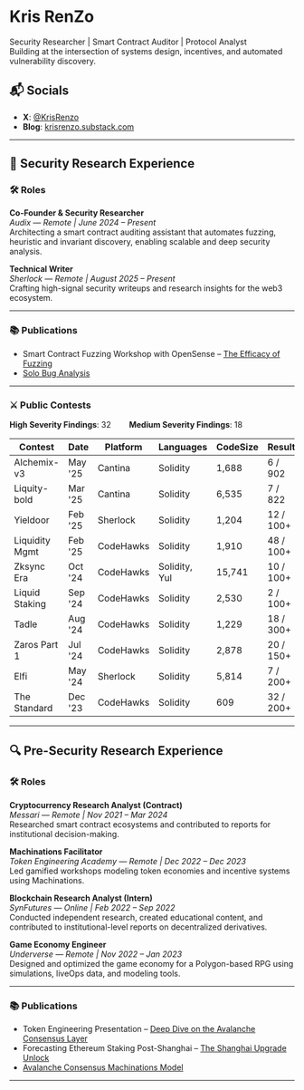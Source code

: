 # Kris RenZo

Security Researcher | Smart Contract Auditor | Protocol Analyst  
Building at the intersection of systems design, incentives, and automated vulnerability discovery.

## 📬 Socials
- **X**: [@KrisRenzo](https://x.com/KrisRenzo)  
- **Blog**: [krisrenzo.substack.com](https://krisrenzo.substack.com/)

---

## 🧠 Security Research Experience

### 🛠️ Roles

**Co-Founder & Security Researcher**  
*Audix — Remote | June 2024 – Present*  
Architecting a smart contract auditing assistant that automates fuzzing, heuristic and invariant discovery, enabling scalable and deep security analysis.

**Technical Writer**  
*Sherlock — Remote | August 2025 – Present*  
Crafting high-signal security writeups and research insights for the web3 ecosystem.

---

### 📚 Publications

- Smart Contract Fuzzing Workshop with OpenSense – [The Efficacy of Fuzzing](https://www.youtube.com/watch?v=BBw_odMWFOI&t=5337s)  
- [Solo Bug Analysis](https://x.com/KrisRenzo/status/1935275989417816273)

---

### ⚔️ Public Contests

**High Severity Findings**: 32  
**Medium Severity Findings**: 18  

| Contest            | Date     | Platform   | Languages         | CodeSize | Result    |
|--------------------|----------|------------|--------------------|----------|-----------|
| Alchemix-v3        | May '25  | Cantina    | Solidity           | 1,688    | 6 / 902   |
| Liquity-bold       | Mar '25  | Cantina    | Solidity           | 6,535    | 7 / 822   |
| Yieldoor           | Feb '25  | Sherlock   | Solidity           | 1,204    | 12 / 100+ |
| Liquidity Mgmt     | Feb '25  | CodeHawks  | Solidity           | 1,910    | 48 / 100+ |
| Zksync Era         | Oct '24  | CodeHawks  | Solidity, Yul      | 15,741   | 10 / 100+ |
| Liquid Staking     | Sep '24  | CodeHawks  | Solidity           | 2,530    | 2 / 100+  |
| Tadle              | Aug '24  | CodeHawks  | Solidity           | 1,229    | 18 / 300+ |
| Zaros Part 1       | Jul '24  | CodeHawks  | Solidity           | 2,878    | 20 / 150+ |
| Elfi               | May '24  | Sherlock   | Solidity           | 5,814    | 7 / 200+  |
| The Standard       | Dec '23  | CodeHawks  | Solidity           | 609      | 32 / 200+ |

---

## 🔍 Pre-Security Research Experience

### 🛠️ Roles

**Cryptocurrency Research Analyst (Contract)**  
*Messari — Remote | Nov 2021 – Mar 2024*  
Researched smart contract ecosystems and contributed to reports for institutional decision-making.

**Machinations Facilitator**  
*Token Engineering Academy — Remote | Dec 2022 – Dec 2023*  
Led gamified workshops modeling token economies and incentive systems using Machinations.

**Blockchain Research Analyst (Intern)**  
*SynFutures — Online | Feb 2022 – Sep 2022*  
Conducted independent research, created educational content, and contributed to institutional-level reports on decentralized derivatives.

**Game Economy Engineer**  
*Underverse — Remote | Nov 2022 – Jan 2023*  
Designed and optimized the game economy for a Polygon-based RPG using simulations, liveOps data, and modeling tools.

---

### 📚 Publications

- Token Engineering Presentation – [Deep Dive on the Avalanche Consensus Layer](https://x.com/KrisRenzo/status/1588983814478778368)  
- Forecasting Ethereum Staking Post-Shanghai – [The Shanghai Upgrade Unlock](https://whoisndu.substack.com/p/the-shanghai-upgrade-unlock-forecasting?r=m47fi&utm_campaign=post&utm_medium=web)  
- [Avalanche Consensus Machinations Model](https://machinations.io/community/kris_renzo/avalanche-snowball-consensus-59ecec64512e11eda2330626ff1c9bc8)

---
